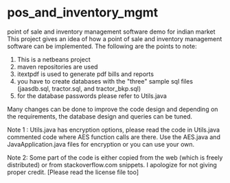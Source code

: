 # pos_and_inventory_mgmt
point of sale and inventory management software demo for indian market
This project gives an idea of how a point of sale and inventory management software can be implemented.
The following are the points to note:
1) This is a netbeans project
2) maven repositories are used
3) itextpdf is used to generate pdf bills and reports
4) you have to create databases with the "three" sample sql files (jaasdb.sql, tractor.sql, and tractor_bkp.sql)
5) for the database passwords please refer to Utils.java

Many changes can be done to improve the code design and depending on the requirements, the database design and queries can be tuned.

Note 1 : Utils.java has encryption options, please read the code in Utils.java commented code where AES function calls are there. Use the AES.java and JavaApplication.java files for encryption or you can use your own.

Note 2: Some part of the code is either copied from the web (which is freely distributed) or from stackoverflow.com snippets. I apologize for not giving proper credit. [Please read the license file too] 
